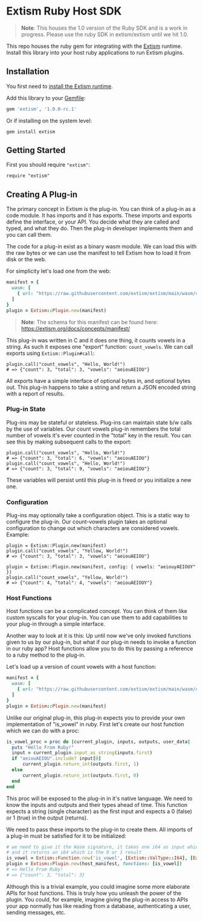 # Extism Ruby Host SDK

> **Note**: This houses the 1.0 version of the Ruby SDK and is a work in progress. Please use the ruby SDK in extism/extism until we hit 1.0.

This repo houses the ruby gem for integrating with the [Extism](https://extism.org/) runtime. Install this library into your host ruby applications to run Extism plugins.

## Installation

You first need to [install the Extism runtime](https://extism.org/docs/install).

Add this library to your [Gemfile](https://bundler.io/):

```ruby
gem 'extism', '1.0.0-rc.1'
```

Or if installing on the system level:

```
gem install extism
```

## Getting Started

First you should require `"extism"`:

```
require "extism"
```

## Creating A Plug-in

The primary concept in Extism is the plug-in. You can think of a plug-in as a code module. It has imports and it has exports. These imports and exports define the interface, or your API. You decide what they are called and typed, and what they do. Then the plug-in developer implements them and you can call them.

The code for a plug-in exist as a binary wasm module. We can load this with the raw bytes or we can use the manifest to tell Extism how to load it from disk or the web.

For simplicity let's load one from the web:

```ruby
manifest = {
  wasm: [
    { url: "https://raw.githubusercontent.com/extism/extism/main/wasm/code.wasm" }
  ]
}
plugin = Extism::Plugin.new(manifest)
```

> **Note**: The schema for this manifest can be found here: https://extism.org/docs/concepts/manifest/


This plug-in was written in C and it does one thing, it counts vowels in a string. As such it exposes one "export" function: `count_vowels`. We can call exports using `Extism::Plugin#call`:

```
plugin.call("count_vowels", "Hello, World!")
# => {"count": 3, "total": 3, "vowels": "aeiouAEIOU"}
```

All exports have a simple interface of optional bytes in, and optional bytes out. This plug-in happens to take a string and return a JSON encoded string with a report of results.


### Plug-in State

Plug-ins may be stateful or stateless. Plug-ins can maintain state b/w calls by the use of variables. Our count vowels plug-in remembers the total number of vowels it's ever counted in the "total" key in the result. You can see this by making subsequent calls to the export:

```
plugin.call("count_vowels", "Hello, World!")
# => {"count": 3, "total": 6, "vowels": "aeiouAEIOU"}
plugin.call("count_vowels", "Hello, World!")
# => {"count": 3, "total": 9, "vowels": "aeiouAEIOU"}
```

These variables will persist until this plug-in is freed or you initialize a new one.

### Configuration

Plug-ins may optionally take a configuration object. This is a static way to configure the plug-in. Our count-vowels plugin takes an optional configuration to change out which characters are considered vowels. Example:

```
plugin = Extism::Plugin.new(manifest)
plugin.call("count_vowels", "Yellow, World!")
# => {"count": 3, "total": 3, "vowels": "aeiouAEIOU"}

plugin = Extism::Plugin.new(manifest, config: { vowels: "aeiouyAEIOUY" })
plugin.call("count_vowels", "Yellow, World!")
# => {"count": 4, "total": 4, "vowels": "aeiouAEIOUY"}
```

### Host Functions

Host functions can be a complicated concept. You can think of them like custom syscalls for your plug-in. You can use them to add capabilities to your plug-in through a simple interface.

Another way to look at it is this: Up until now we've only invoked functions given to us by our plug-in, but what if our plug-in needs to invoke a function in our ruby app? Host functions allow you to do this by passing a reference to a ruby method to the plug-in.

Let's load up a version of count vowels with a host function:

```ruby
manifest = {
  wasm: [
    { url: "https://raw.githubusercontent.com/extism/extism/main/wasm/count-vowels-host.wasm" }
  ]
}
plugin = Extism::Plugin.new(manifest)
```

Unlike our original plug-in, this plug-in expects you to provide your own implementation of "is_vowel" in ruby.
First let's create our host function which we can do with a proc:

```ruby
is_vowel_proc = proc do |current_plugin, inputs, outputs, user_data|
  puts "Hello From Ruby!"
  input = current_plugin.input_as_string(inputs.first)
  if "aeiouAEIOU".include? input[0]
      current_plugin.return_int(outputs.first, 1)
  else
      current_plugin.return_int(outputs.first, 0)
  end
end
```

This proc will be exposed to the plug-in in it's native language. We need to know the inputs and outputs and their types ahead of time. This function expects a string (single character) as the first input and expects a 0 (false) or 1 (true) in the output (returns).

We need to pass these imports to the plug-in to create them. All imports of a plug-in must be satisfied for it to be initialized:

```ruby
# we need to give it the Wasm signature, it takes one i64 as input which acts as a pointer to a string
# and it returns an i64 which is the 0 or 1 result
is_vowel = Extism::Function.new('is_vowel', [Extism::ValType::I64], [Extism::ValType::I64], is_vowel_proc)
plugin = Extism::Plugin.new(host_manifest, functions: [is_vowel])
# => Hello From Ruby!
# => {"count": 3, "total": 3}
```

Although this is a trivial example, you could imagine some more elaborate APIs for host functions. This is truly how you unleash the power of the plugin. You could, for example, imagine giving the plug-in access to APIs your app normally has like reading from a database, authenticating a user, sending messages, etc.
